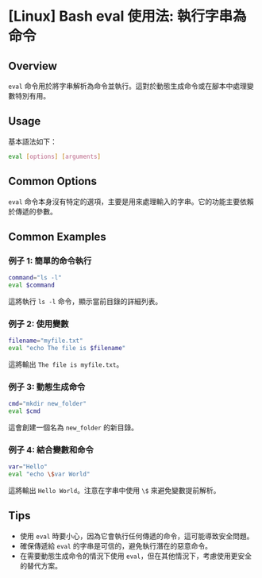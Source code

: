 # [Linux] Bash eval 使用法: 執行字串為命令

## Overview
`eval` 命令用於將字串解析為命令並執行。這對於動態生成命令或在腳本中處理變數特別有用。

## Usage
基本語法如下：
```bash
eval [options] [arguments]
```

## Common Options
`eval` 命令本身沒有特定的選項，主要是用來處理輸入的字串。它的功能主要依賴於傳遞的參數。

## Common Examples

### 例子 1: 簡單的命令執行
```bash
command="ls -l"
eval $command
```
這將執行 `ls -l` 命令，顯示當前目錄的詳細列表。

### 例子 2: 使用變數
```bash
filename="myfile.txt"
eval "echo The file is $filename"
```
這將輸出 `The file is myfile.txt`。

### 例子 3: 動態生成命令
```bash
cmd="mkdir new_folder"
eval $cmd
```
這會創建一個名為 `new_folder` 的新目錄。

### 例子 4: 結合變數和命令
```bash
var="Hello"
eval "echo \$var World"
```
這將輸出 `Hello World`。注意在字串中使用 `\$` 來避免變數提前解析。

## Tips
- 使用 `eval` 時要小心，因為它會執行任何傳遞的命令，這可能導致安全問題。
- 確保傳遞給 `eval` 的字串是可信的，避免執行潛在的惡意命令。
- 在需要動態生成命令的情況下使用 `eval`，但在其他情況下，考慮使用更安全的替代方案。